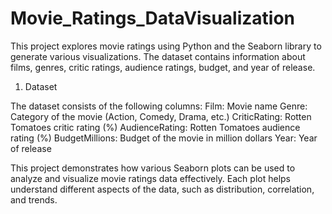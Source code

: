 # Movie_Ratings_DataVisualization
This project explores movie ratings using Python and the Seaborn library to generate various visualizations. The dataset contains information about films, genres, critic ratings, audience ratings, budget, and year of release.

1. Dataset

The dataset consists of the following columns:
Film: Movie name
Genre: Category of the movie (Action, Comedy, Drama, etc.)
CriticRating: Rotten Tomatoes critic rating (%)
AudienceRating: Rotten Tomatoes audience rating (%)
BudgetMillions: Budget of the movie in million dollars
Year: Year of release

This project demonstrates how various Seaborn plots can be used to analyze and visualize movie ratings data effectively.
Each plot helps understand different aspects of the data, such as distribution, correlation, and trends.

